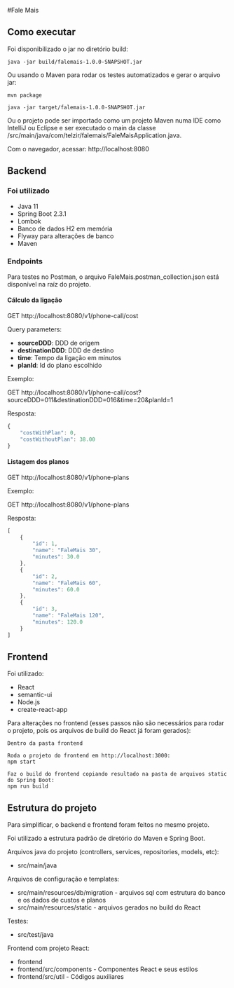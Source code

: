 #Fale Mais

## Como executar

Foi disponibilizado o jar no diretório build:

```
java -jar build/falemais-1.0.0-SNAPSHOT.jar
```

Ou usando o Maven para rodar os testes automatizados e gerar o arquivo jar:

```
mvn package

java -jar target/falemais-1.0.0-SNAPSHOT.jar
```

Ou o projeto pode ser importado como um projeto Maven numa IDE como IntelliJ ou Eclipse e ser executado o main da classe /src/main/java/com/telzir/falemais/FaleMaisApplication.java.

Com o navegador, acessar: http://localhost:8080


## Backend

### Foi utilizado

* Java 11
* Spring Boot 2.3.1
* Lombok
* Banco de dados H2 em memória
* Flyway para alterações de banco
* Maven

### Endpoints

Para testes no Postman, o arquivo FaleMais.postman_collection.json está disponível na raíz do projeto.

#### Cálculo da ligação

GET http://localhost:8080/v1/phone-call/cost

Query parameters:

* **sourceDDD**: DDD de origem
* **destinationDDD**: DDD de destino
* **time**: Tempo da ligação em minutos
* **planId**: Id do plano escolhido

Exemplo:

GET http://localhost:8080/v1/phone-call/cost?sourceDDD=011&destinationDDD=016&time=20&planId=1

Resposta:
```javascript
{
    "costWithPlan": 0,
    "costWithoutPlan": 38.00
}
```

#### Listagem dos planos

GET http://localhost:8080/v1/phone-plans

Exemplo:

GET http://localhost:8080/v1/phone-plans

Resposta:
```javascript
[
    {
        "id": 1,
        "name": "FaleMais 30",
        "minutes": 30.0
    },
    {
        "id": 2,
        "name": "FaleMais 60",
        "minutes": 60.0
    },
    {
        "id": 3,
        "name": "FaleMais 120",
        "minutes": 120.0
    }
]
```

## Frontend

Foi utilizado:

* React
* semantic-ui
* Node.js
* create-react-app

Para alterações no frontend (esses passos não são necessários para rodar o projeto, pois os arquivos de build do React já foram gerados):

```
Dentro da pasta frontend

Roda o projeto do frontend em http://localhost:3000: 
npm start

Faz o build do frontend copiando resultado na pasta de arquivos static do Spring Boot:
npm run build
```

## Estrutura do projeto

Para simplificar, o backend e frontend foram feitos no mesmo projeto.

Foi utilizado a estrutura padrão de diretório do Maven e Spring Boot.

Arquivos java do projeto (controllers, services, repositories, models, etc):
* src/main/java

Arquivos de configuração e templates:
* src/main/resources/db/migration - arquivos sql com estrutura do banco e os dados de custos e planos
* src/main/resources/static - arquivos gerados no build do React

Testes:
* src/test/java

Frontend com projeto React:

* frontend
* frontend/src/components - Componentes React e seus estilos
* frontend/src/util - Códigos auxiliares


